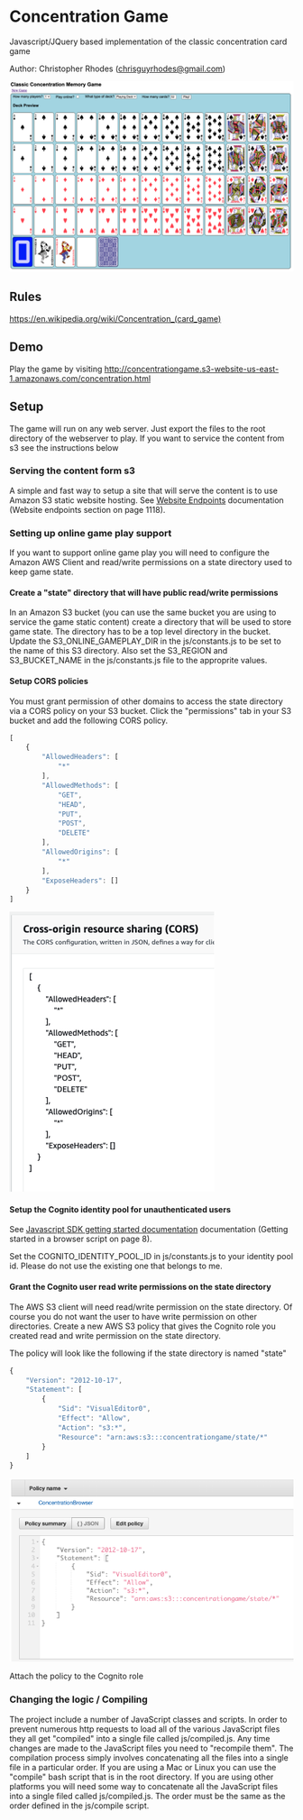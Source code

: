 # Concentration Game

Javascript/JQuery based implementation of the classic concentration card game

Author: Christopher Rhodes (chrisguyrhodes@gmail.com)

![Concentration Screenshot](/images/screenshot.png?raw=true "Concentration Game")

## Rules

https://en.wikipedia.org/wiki/Concentration_(card_game)

## Demo

Play the game by visiting http://concentrationgame.s3-website-us-east-1.amazonaws.com/concentration.html

## Setup

The game will run on any web server. Just export the files to the root directory of the webserver to play. If you want to service the content from s3 see the instructions below

### Serving the content form s3

A simple and fast way to setup a site that will serve the content is to use Amazon S3 static website hosting. See [Website Endpoints](/documentation/s3-userguide.pdf#WebsiteEndpoints) 
documentation (Website endpoints section on page 1118).

### Setting up online game play support

If you want to support online game play you will need to configure the Amazon AWS Client and read/write permissions on a state directory used to keep game state.

#### Create a "state" directory that will have public read/write permissions

In an Amazon S3 bucket (you can use the same bucket you are using to service the game static content) create a directory that will be used to store game state. The directory has to be a top level directory in the bucket. Update the
S3_ONLINE_GAMEPLAY_DIR in the js/constants.js to be set to the name of this S3 directory. Also set the S3_REGION and S3_BUCKET_NAME in the js/constants.js file to the approprite values.

#### Setup CORS policies

You must grant permission of other domains to access the state directory via a CORS policy on your S3 bucket. Click the "permissions" tab in your S3 bucket and add the following CORS policy.

```javascript
[
    {
        "AllowedHeaders": [
            "*"
        ],
        "AllowedMethods": [
            "GET",
            "HEAD",
            "PUT",
            "POST",
            "DELETE"
        ],
        "AllowedOrigins": [
            "*"
        ],
        "ExposeHeaders": []
    }
]
```

![CORS Screenshot](/images/corspolicy.png?raw=true "Cors Policy")

#### Setup the Cognito identity pool for unauthenticated users

See [Javascript SDK getting started documentation](/documentation/js-sdk-dg.pdf#getting-started-browser) documentation (Getting started in a browser script on page 8).

Set the COGNITO_IDENTITY_POOL_ID in js/constants.js to your identity pool id. Please do not use the existing one that belongs to me.

#### Grant the Cognito user read write permissions on the state directory

The AWS S3 client will need read/write permission on the state directory. Of course you do not want the user to have write permission on other directories. Create a new AWS S3 policy that gives the Cognito role you created read and write
permission on the state directory.

The policy will look like the following if the state directory is named "state"

```javascript
{
    "Version": "2012-10-17",
    "Statement": [
        {
            "Sid": "VisualEditor0",
            "Effect": "Allow",
            "Action": "s3:*",
            "Resource": "arn:aws:s3:::concentrationgame/state/*"
        }
    ]
}
```

![Cognito IAM Policy Screenshot](/images/cognitoiampolicy.png?raw=true "Cognito IAM Policy")

Attach the policy to the Cognito role

### Changing the logic / Compiling

The project include a number of JavaScript classes and scripts. In order to prevent numerous http requests to load all of the various JavaScript files they all get "compiled" into a single file called js/compiled.js. Any time changes are
made to the JavaScript files you need to "recompile them". The compilation process simply involves concatenating all the files into a single file in a particular order. If you are using a Mac or Linux you can use the "compile" bash script
that is in the root directory. If you are using other platforms you will need some way to concatenate all the JavaScript files into a single filed called js/compiled.js. The order must be the same as the order defined in the js/compile 
script.
